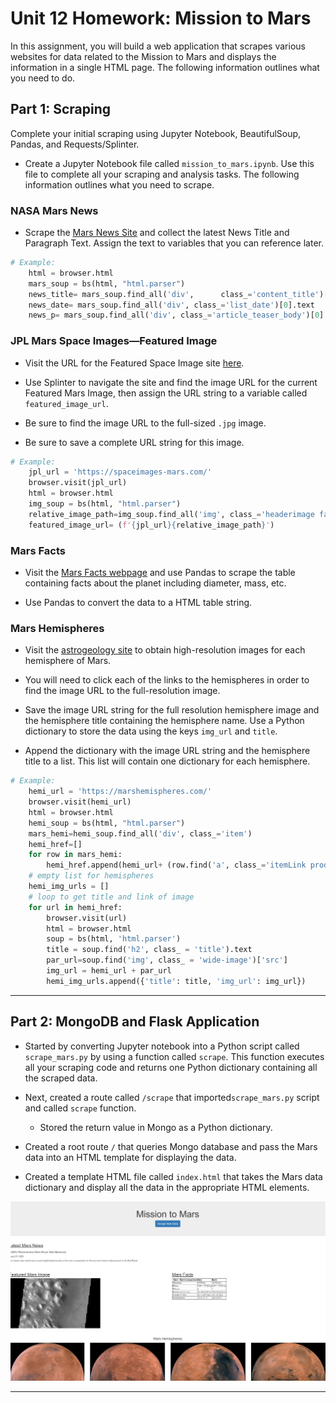 # Unit 12 Homework: Mission to Mars

In this assignment, you will build a web application that scrapes various websites for data related to the Mission to Mars and displays the information in a single HTML page. The following information outlines what you need to do.



## Part  1: Scraping

Complete your initial scraping using Jupyter Notebook, BeautifulSoup, Pandas, and Requests/Splinter.

* Create a Jupyter Notebook file called `mission_to_mars.ipynb`. Use this file to complete all your scraping and analysis tasks. The following information outlines what you need to scrape.

### NASA Mars News

* Scrape the [Mars News Site](https://redplanetscience.com/) and collect the latest News Title and Paragraph Text. Assign the text to variables that you can reference later.

```python
# Example:
    html = browser.html   
    mars_soup = bs(html, "html.parser")
    news_title= mars_soup.find_all('div',      class_='content_title')[0].text
    news_date= mars_soup.find_all('div', class_='list_date')[0].text 
    news_p= mars_soup.find_all('div', class_='article_teaser_body')[0].text
```

### JPL Mars Space Images—Featured Image

* Visit the URL for the Featured Space Image site [here](https://spaceimages-mars.com).

* Use Splinter to navigate the site and find the image URL for the current Featured Mars Image, then assign the URL string to a variable called `featured_image_url`.

* Be sure to find the image URL to the full-sized `.jpg` image.

* Be sure to save a complete URL string for this image.

```python
# Example:
    jpl_url = 'https://spaceimages-mars.com/'
    browser.visit(jpl_url)
    html = browser.html
    img_soup = bs(html, "html.parser")
    relative_image_path=img_soup.find_all('img', class_='headerimage fade-in')[0]["src"]
    featured_image_url= (f'{jpl_url}{relative_image_path}')
```

### Mars Facts

* Visit the [Mars Facts webpage](https://galaxyfacts-mars.com) and use Pandas to scrape the table containing facts about the planet including diameter, mass, etc.

* Use Pandas to convert the data to a HTML table string.

### Mars Hemispheres

* Visit the [astrogeology site](https://marshemispheres.com/) to obtain high-resolution images for each hemisphere of Mars.

* You will need to click each of the links to the hemispheres in order to find the image URL to the full-resolution image.

* Save the image URL string for the full resolution hemisphere image and the hemisphere title containing the hemisphere name. Use a Python dictionary to store the data using the keys `img_url` and `title`.

* Append the dictionary with the image URL string and the hemisphere title to a list. This list will contain one dictionary for each hemisphere.

```python
# Example:
    hemi_url = 'https://marshemispheres.com/'
    browser.visit(hemi_url)
    html = browser.html
    hemi_soup = bs(html, "html.parser")
    mars_hemi=hemi_soup.find_all('div', class_='item')
    hemi_href=[]
    for row in mars_hemi:
        hemi_href.append(hemi_url+ (row.find('a', class_='itemLink product-item')['href']))
    # empty list for hemispheres
    hemi_img_urls = []
    # loop to get title and link of image
    for url in hemi_href:
        browser.visit(url)
        html = browser.html
        soup = bs(html, 'html.parser')
        title = soup.find('h2', class_ = 'title').text
        par_url=soup.find('img', class_ = 'wide-image')['src']
        img_url = hemi_url + par_url
        hemi_img_urls.append({'title': title, 'img_url': img_url})

```

- - -

## Part 2: MongoDB and Flask Application

* Started by converting Jupyter notebook into a Python script called `scrape_mars.py` by using a function called `scrape`. This function executes all your scraping code and returns one Python dictionary containing all the scraped data.

* Next, created a route called `/scrape` that imported`scrape_mars.py` script and called `scrape` function.

  * Stored the return value in Mongo as a Python dictionary.

* Created a root route `/` that queries Mongo database and pass the Mars data into an HTML template for displaying the data.

* Created a template HTML file called `index.html` that takes the Mars data dictionary and display all the data in the appropriate HTML elements.

![final_app_part1.png](images/final_app.png)

- - -
